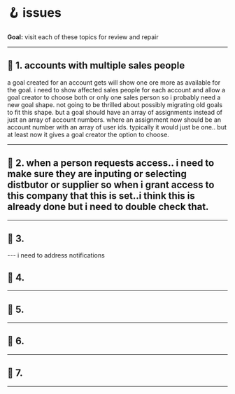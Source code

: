 # 🪝 issues
**Goal:** visit each of these topics for review and repair

---

## 🔹 1. accounts with multiple sales people

a goal created for an account gets will show one ore more as available for the goal.  i need to show affected sales people for each account and allow a goal creator to choose both or only one sales person
so i probably need a new goal shape.  not going to be thrilled about possibly migrating old goals to fit this shape.  but a goal should have an array of assignments instead of just an array 
of account numbers.  where an assignment now should be an account number with an array of user ids.  typically it would just be one.. but at least now it gives a goal creator the option to choose.

---

## 🔹 2. when a person requests access.. i need to make sure they are inputing or selecting distbutor or supplier so when i grant access to this company that this is set..i think this is already done but i need to double check that.
---

## 🔹 3. 

--- i need to address notifications

## 🔹 4.
---

## 🔹 5. 

---

## 🔹 6. 
---

## 🔹 7. 
---


